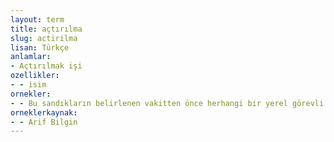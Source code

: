 ```yaml
---
layout: term
title: açtırılma
slug: actirilma
lisan: Türkçe
anlamlar:
- Açtırılmak işi
ozellikler:
- - isim
ornekler:
- - Bu sandıkların belirlenen vakitten önce herhangi bir yerel görevli tarafından açılması veya açtırılması yasaktı.
orneklerkaynak:
- - Arif Bilgin
---
```

